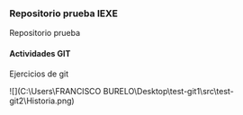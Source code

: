 ### Repositorio prueba IEXE

Repositorio prueba 

 #### Actividades GIT

 Ejercicios de git

![](C:\Users\FRANCISCO BURELO\Desktop\test-git1\src\test-git2\Historia.png)